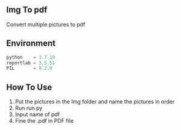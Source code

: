 ## Img To pdf
Convert multiple pictures to pdf

## Environment

```python
python    = 3.7.10
reportlab = 3.5.51
PIL       = 8.2.0
```

## How To Use
1. Put the pictures in the Img folder and name the pictures in order
2. Run run.py
3. Input name of pdf
4. Fine the .pdf in PDF file